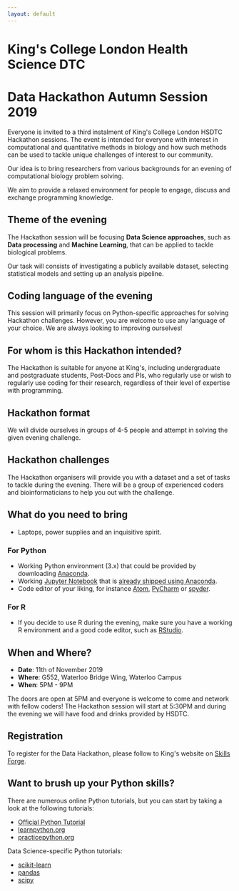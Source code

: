 ```yaml
---
layout: default
---
```


# King's College London Health Science DTC

# Data Hackathon Autumn Session 2019

Everyone is invited to a third instalment of King's College London HSDTC Hackathon sessions. The event is intended for everyone with interest in computational and quantitative methods in biology and how such methods can be used to tackle unique challenges of interest to our community.

Our idea is to bring researchers from various backgrounds for an evening of computational biology problem solving.

We aim to provide a relaxed environment for people to engage, discuss and exchange programming knowledge.

## Theme of the evening

The Hackathon session will be focusing **Data Science approaches**, such as **Data processing** and **Machine Learning**, that can be applied to tackle biological problems.

Our task will consists of investigating a publicly available dataset, selecting statistical models and setting up an analysis pipeline.

## Coding language of the evening

This session will primarily focus on Python-specific approaches for solving Hackathon challenges. However, you are welcome to use any language of your choice. We are always looking to improving ourselves!

## For whom is this Hackathon intended?

The Hackathon is suitable for anyone at King's, including undergraduate and postgraduate students, Post-Docs and PIs, who regularly use or wish to regularly use coding for their research, regardless of their level of expertise with programming.

## Hackathon format

We will divide ourselves in groups of 4-5 people and attempt in solving the given evening challenge.

## Hackathon challenges

The Hackathon organisers will provide you with a dataset and a set of tasks to tackle during the evening. There will be a group of experienced coders and bioinformaticians to help you out with the challenge.

## What do you need to bring

- Laptops, power supplies and an inquisitive spirit.

### For Python

- Working Python environment (3.x) that could be provided by downloading [Anaconda](https://www.anaconda.com/distribution/).
- Working [Jupyter Notebook](https://jupyter.org/index.html) that is [already shipped using Anaconda](https://jupyter.org/install).
- Code editor of your liking, for instance [Atom](https://atom.io/), [PyCharm](https://www.jetbrains.com/pycharm/download/) or [spyder](https://www.spyder-ide.org/).

### For R

- If you decide to use R during the evening, make sure you have a working R environment and a good code editor, such as [RStudio](https://www.rstudio.com/).

## When and Where?

- __Date__: 11th of November 2019
- __Where__: G552, Waterloo Bridge Wing, Waterloo Campus
- __When__: 5PM - 9PM

The doors are open at 5PM  and everyone is welcome to come and network with fellow coders! The Hackathon session will start at 5:30PM and during the evening we will have food and drinks provided by HSDTC.

## Registration

To register for the Data Hackathon, please follow to King's website on [Skills Forge](https://tinyurl.com/y4q9ooz8).

## Want to brush up your Python skills?

There are numerous online Python tutorials, but you can start by taking a look at the following tutorials:

- [Official Python Tutorial](https://docs.python.org/3/tutorial/index.html)
- [learnpython.org](https://www.learnpython.org/)
- [practicepython.org](https://www.practicepython.org/)

Data Science-specific Python tutorials:

- [scikit-learn](https://scikit-learn.org/stable/)
- [pandas](https://pandas.pydata.org/)
- [scipy](https://docs.scipy.org/doc/scipy/reference/)
